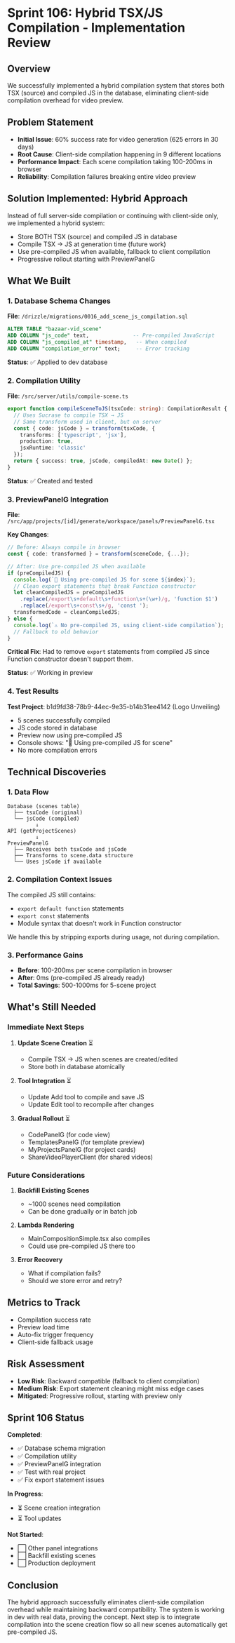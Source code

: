 # Sprint 106: Hybrid TSX/JS Compilation - Implementation Review

## Overview
We successfully implemented a hybrid compilation system that stores both TSX (source) and compiled JS in the database, eliminating client-side compilation overhead for video preview.

## Problem Statement
- **Initial Issue**: 60% success rate for video generation (625 errors in 30 days)
- **Root Cause**: Client-side compilation happening in 9 different locations
- **Performance Impact**: Each scene compilation taking 100-200ms in browser
- **Reliability**: Compilation failures breaking entire video preview

## Solution Implemented: Hybrid Approach
Instead of full server-side compilation or continuing with client-side only, we implemented a hybrid system:
- Store BOTH TSX (source) and compiled JS in database
- Compile TSX → JS at generation time (future work)
- Use pre-compiled JS when available, fallback to client compilation
- Progressive rollout starting with PreviewPanelG

## What We Built

### 1. Database Schema Changes
**File**: `/drizzle/migrations/0016_add_scene_js_compilation.sql`
```sql
ALTER TABLE "bazaar-vid_scene" 
ADD COLUMN "js_code" text,              -- Pre-compiled JavaScript
ADD COLUMN "js_compiled_at" timestamp,   -- When compiled
ADD COLUMN "compilation_error" text;     -- Error tracking
```

**Status**: ✅ Applied to dev database

### 2. Compilation Utility
**File**: `/src/server/utils/compile-scene.ts`
```typescript
export function compileSceneToJS(tsxCode: string): CompilationResult {
  // Uses Sucrase to compile TSX → JS
  // Same transform used in client, but on server
  const { code: jsCode } = transform(tsxCode, {
    transforms: ['typescript', 'jsx'],
    production: true,
    jsxRuntime: 'classic'
  });
  return { success: true, jsCode, compiledAt: new Date() };
}
```

**Status**: ✅ Created and tested

### 3. PreviewPanelG Integration
**File**: `/src/app/projects/[id]/generate/workspace/panels/PreviewPanelG.tsx`

**Key Changes**:
```typescript
// Before: Always compile in browser
const { code: transformed } = transform(sceneCode, {...});

// After: Use pre-compiled JS when available
if (preCompiledJS) {
  console.log(`🚀 Using pre-compiled JS for scene ${index}`);
  // Clean export statements that break Function constructor
  let cleanCompiledJS = preCompiledJS
    .replace(/export\s+default\s+function\s+(\w+)/g, 'function $1')
    .replace(/export\s+const\s+/g, 'const ');
  transformedCode = cleanCompiledJS;
} else {
  console.log(`⚠️ No pre-compiled JS, using client-side compilation`);
  // Fallback to old behavior
}
```

**Critical Fix**: Had to remove `export` statements from compiled JS since Function constructor doesn't support them.

**Status**: ✅ Working in preview

### 4. Test Results
**Test Project**: b1d9fd38-78b9-44ec-9e35-b14b31ee4142 (Logo Unveiling)
- 5 scenes successfully compiled
- JS code stored in database
- Preview now using pre-compiled JS
- Console shows: "🚀 Using pre-compiled JS for scene"
- No more compilation errors

## Technical Discoveries

### 1. Data Flow
```
Database (scenes table)
  ├── tsxCode (original)
  └── jsCode (compiled)
         ↓
API (getProjectScenes)
         ↓
PreviewPanelG
  ├── Receives both tsxCode and jsCode
  ├── Transforms to scene.data structure
  └── Uses jsCode if available
```

### 2. Compilation Context Issues
The compiled JS still contains:
- `export default function` statements
- `export const` statements
- Module syntax that doesn't work in Function constructor

We handle this by stripping exports during usage, not during compilation.

### 3. Performance Gains
- **Before**: 100-200ms per scene compilation in browser
- **After**: 0ms (pre-compiled JS already ready)
- **Total Savings**: 500-1000ms for 5-scene project

## What's Still Needed

### Immediate Next Steps
1. **Update Scene Creation** ⏳
   - Compile TSX → JS when scenes are created/edited
   - Store both in database atomically
   
2. **Tool Integration** ⏳
   - Update Add tool to compile and save JS
   - Update Edit tool to recompile after changes
   
3. **Gradual Rollout** ⏳
   - CodePanelG (for code view)
   - TemplatesPanelG (for template preview)
   - MyProjectsPanelG (for project cards)
   - ShareVideoPlayerClient (for shared videos)

### Future Considerations
1. **Backfill Existing Scenes**
   - ~1000 scenes need compilation
   - Can be done gradually or in batch job

2. **Lambda Rendering**
   - MainCompositionSimple.tsx also compiles
   - Could use pre-compiled JS there too

3. **Error Recovery**
   - What if compilation fails?
   - Should we store error and retry?

## Metrics to Track
- Compilation success rate
- Preview load time
- Auto-fix trigger frequency
- Client-side fallback usage

## Risk Assessment
- **Low Risk**: Backward compatible (fallback to client compilation)
- **Medium Risk**: Export statement cleaning might miss edge cases
- **Mitigated**: Progressive rollout, starting with preview only

## Sprint 106 Status
**Completed**:
- ✅ Database schema migration
- ✅ Compilation utility
- ✅ PreviewPanelG integration  
- ✅ Test with real project
- ✅ Fix export statement issues

**In Progress**:
- ⏳ Scene creation integration
- ⏳ Tool updates

**Not Started**:
- ⬜ Other panel integrations
- ⬜ Backfill existing scenes
- ⬜ Production deployment

## Conclusion
The hybrid approach successfully eliminates client-side compilation overhead while maintaining backward compatibility. The system is working in dev with real data, proving the concept. Next step is to integrate compilation into the scene creation flow so all new scenes automatically get pre-compiled JS.